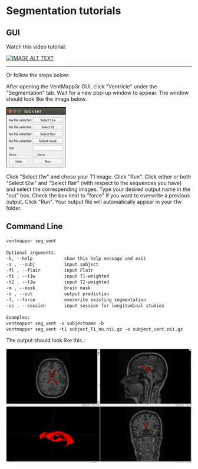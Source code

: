 # Segmentation tutorials

## GUI

Watch this video tutorial:

[![IMAGE ALT TEXT](https://img.youtube.com/vi/QF-1oIQ4eRA/0.jpg)](https://youtu.be/QF-1oIQ4eRA "Vent Seg")

-----

Or follow the steps below:

After opening the VentMapp3r GUI, click "Ventricle" under the "Segmentation" tab. Wait for a new pop-up window to appear. The window should look like the image below.

![ventricle pop up window](images/ventmapper_vent_popup.png)

Click "Select t1w" and chose your T1 image. Click "Run".
Click either or both "Select t2w" and "Select flair" (with respect to the sequences you have) and select the correspending images.
Type your desired output name in the "out" box.
Check the box next to "force" if you want to overwrite a previous output.
Click "Run".
Your output file will automatically appear in your t1w folder.


## Command Line

    ventmapper seg_vent
    
    Optional arguments:
    -h, --help            show this help message and exit
    -s , --subj           input subject
    -fl , --flair         input Flair
    -t1 , --t1w           input T1-weighted
    -t2 , --t2w           input T2-weighted
    -m , --mask           brain mask
    -o , --out            output prediction
    -f, --force           overwrite existing segmentation
    -ss , --session       input session for longitudinal studies
    
    Examples:
    ventmapper seg_vent -s subjectname -b
    ventmapper seg_vent -t1 subject_T1_nu.nii.gz -o subject_vent.nii.gz

The output should look like this.:

![ventricle segmentation](images/vent_seg_example.png)
